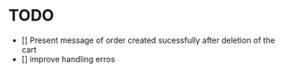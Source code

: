# TODO

  - [] Present message of order created sucessfully after deletion of the cart
  - [] improve handling erros
